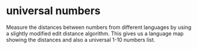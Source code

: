 # universal numbers
Measure the distances between numbers from different languages by using a slightly modified edit distance algorithm. This gives us a language map showing the distances and also a universal 1-10 numbers list.
